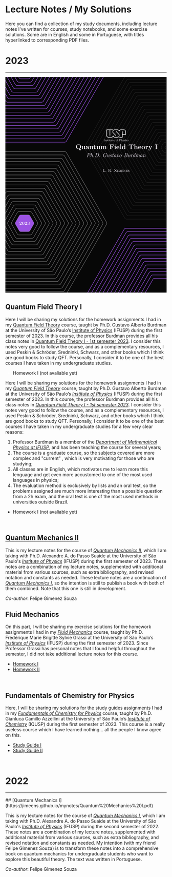 # Lecture Notes / My Solutions

Here you can find a collection of my study documents, including lecture notes I've written for courses, study notebooks, and some exercise solutions. Some are in English and some in Portuguese, with titles hyperlinked to corresponding PDF files.

# 2023
<div>
  <hr>
</div>

<head>
  <link rel="stylesheet" href="{{ '/assets/css/cardstyle.css?v=' | append: site.github.build_revision | relative_url }}">
</head>
  
<div class="container">
  <div class="cta">
    <img src="https://raw.githubusercontent.com/Jimeens/jimeens.github.io/main/images/Homework%201%20-%20cover%20page%20QTF%20I.png" alt="">
    <div class="text">
      <h2>Quantum Field Theory I</h2>
      <p>Here I will be sharing my solutions for the homework assignments I had in my <a href="https://uspdigital.usp.br/jupiterweb/obterDisciplina?sgldis=4305107">Quantum Field Theory</a> course, taught by Ph.D. Gustavo Alberto Burdman at the University of São Paulo’s <a href="https://portal.if.usp.br/">Institute of Physics</a> (IFUSP) during the first semester of 2023. In this course, the professor Burdman provides all his class notes in <a href="http://fma.if.usp.br/~burdman/QFT1/qft1index.html">Quantum Field Theory I - 1st semester 2023</a>. I consider this notes very good to follow the course, and as a complementary resources, I used Peskin & Schröder, Sredninki, Schwarz, and other books which I think are good books to study QFT. Personally, I consider it to be one of the best courses I have taken in my undergraduate studies.</p>
    </div>
  </div>
  <div style="color:#fff"> 
    <ul>
      <li><a>Homework I (not avaliable yet)</a></li>
    </ul> 
  </div>
</div>
  
  
  
  
  
  
  
  Here I will be sharing my solutions for the homework assignments I had in my [*Quantum Field Theory*](https://uspdigital.usp.br/jupiterweb/obterDisciplina?sgldis=4305107) course, taught by Ph.D. Gustavo Alberto Burdman at the University of São Paulo’s [*Institute of Physics*](https://portal.if.usp.br/) (IFUSP) during the first semester of 2023. In this course, the professor Burdman provides all his class notes in [*Quantum Field Theory I - 1st semester 2023*](http://fma.if.usp.br/~burdman/QFT1/qft1index.html). I consider this notes very good to follow the course, and as a complementary resources, I used Peskin & Schröder, Sredninki, Schwarz, and other books which I think are good books to study QFT. Personally, I consider it to be one of the best courses I have taken in my undergraduate studies for a few very clear reasons:
1. Professor Burdman is a member of the [*Department of Mathematical Physics at IFUSP*](http://portal.if.usp.br/fma/), and has been teaching the course for several years;
2. The course is a graduate course, so the subjects covered are more complex and "current" , which is very motivating for those who are studying;
3. All classes are in English, which motivates me to learn more this lenguage and get even more accustomed to one of the most used languages in physics;
4. The evaluation method is exclusively by lists and an oral test, so the problems assigned are much more interesting than a possible question from a 2h exam, and the oral test is one of the most used methods in universities outside Brazil.
<ul>
  <li><a>Homework I (not avaliable yet)</a></li>
</ul>
<br>

## [Quantum Mechanics II](https://jimeens.github.io/mynotes/Quantum%20Mechanics%20II.pdf)

This is my lecture notes for the course of [*Quantum Mechanics II*](https://uspdigital.usp.br/jupiterweb/obterDisciplina?sgldis=4302404), which I am taking with Ph.D. Alexandre A. do Passo Suaide at the University of São Paulo's [*Institute of Physics*](https://portal.if.usp.br/) (IFUSP) during the first semester of 2023. These notes are a combination of my lecture notes, supplemented with additional material from various sources, such as extra bibliography, and revised notation and constants as needed. These lecture notes are a continuation of [*Quantum Mechanics I*](https://uspdigital.usp.br/jupiterweb/obterDisciplina?sgldis=4302403), so the intention is still to publish a book with both of them combined. Note that this one is still in development.

*Co-author*: Felipe Gimenez Souza
<br>

## Fluid Mechanics

On this part, I will be sharing my exercise solutions for the homework assignments I had in my [*Fluid Mechanics*](https://uspdigital.usp.br/jupiterweb/obterDisciplina?sgldis=4300324) course, taught by Ph.D. Frédérique Marie Brigitte Sylvie Grassi at the University of São Paulo’s [*Institute of Physics*](https://portal.if.usp.br/) (IFUSP) during the first semester of 2023. Since Professor Grassi has personal notes that I found helpful throughout the semester, I did not take additional lecture notes for this course.
<ul>
  <li><a href="https://jimeens.github.io/mynotes/Fluid%20Mechanics/Homework%201.pdf">Homework I</a></li>
  <li><a href="https://jimeens.github.io/mynotes/Fluid%20Mechanics/Homework%202.pdf">Homework II</a></li>
</ul>
<br>

## Fundamentals of Chemistry for Physics

Here, I will be sharing my solutions for the study guides assignments I had in my [*Fundamentals of Chemistry for Physics*](https://uspdigital.usp.br/jupiterweb/obterDisciplina?sgldis=QFL0606) course, taught by Ph.D. Gianluca Camillo Azzellini at the University of São Paulo’s [*Institute of Chemistry*](https://www.iq.usp.br/portaliqusp/) (IQUSP) during the first semester of 2023. This course is a really useless course which I have learned nothing... all the people I know agree on this.
<ul>
  <li><a href="https://jimeens.github.io/mynotes/Fundamentals%20of%20Chemistry/Study%20Guide%20I.pdf">Study Guide I</a></li>
  <li><a href="https://jimeens.github.io/mynotes/Fundamentals%20of%20Chemistry/Study%20Guide%20II.pdf">Study Guide II</a></li>
</ul>
<br>

# 2022
<div>
  <hr>
</div>
## [Quantum Mechanics I](https://jimeens.github.io/mynotes/Quantum%20Mechanics%20I.pdf)

This is my lecture notes for the course of [*Quantum Mechanics I*](https://uspdigital.usp.br/jupiterweb/obterDisciplina?sgldis=4302403), which I am taking with Ph.D. Alexandre A. do Passo Suaide at the University of São Paulo's [*Institute of Physics*](https://portal.if.usp.br/) (IFUSP) during the second semester of 2022. These notes are a combination of my lecture notes, supplemented with additional material from various sources, such as extra bibliography, and revised notation and constants as needed. My intention (with my friend Felipe Gimenez Souza) is to transform these notes into a comprehensive book on quantum mechanics for undergraduate students who want to explore this beautiful theory. The text was written in Portuguese.

*Co-author*: Felipe Gimenez Souza
<br>

